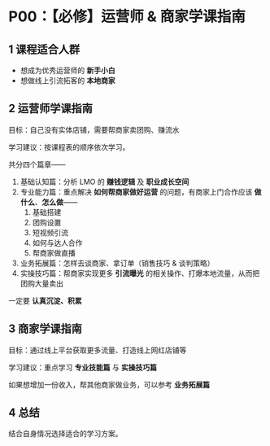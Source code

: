 # P00：【必修】运营师 & 商家学课指南



## 1 课程适合人群

- 想成为优秀运营师的 **新手小白**
- 想做线上引流拓客的 **本地商家**



## 2 运营师学课指南

目标：自己没有实体店铺，需要帮商家卖团购、赚流水

学习建议：按课程表的顺序依次学习。

共分四个篇章——

1. 基础认知篇：分析 LMO 的 **赚钱逻辑** 及 **职业成长空间**
2. 专业能力篇：重点解决 **如何帮商家做好运营** 的问题，有商家上门合作应该 **做什么**、**怎么做**——
   1. 基础搭建
   2. 团购设置
   3. 短视频引流
   4. 如何与达人合作
   5. 帮商家做直播
3. 业务拓展篇：怎样去谈商家、拿订单（销售技巧 & 谈判策略）
4. 实操技巧篇：帮商家实现更多 **引流曝光** 的相关操作、打爆本地流量，从而把团购大量卖出

一定要 **认真沉淀、积累**



## 3 商家学课指南

目标：通过线上平台获取更多流量、打造线上网红店铺等

学习建议：重点学习 **专业技能篇** 与 **实操技巧篇**

如果想增加一份收入，帮其他商家做业务，可以参考 **业务拓展篇**



## 4 总结

结合自身情况选择适合的学习方案。
